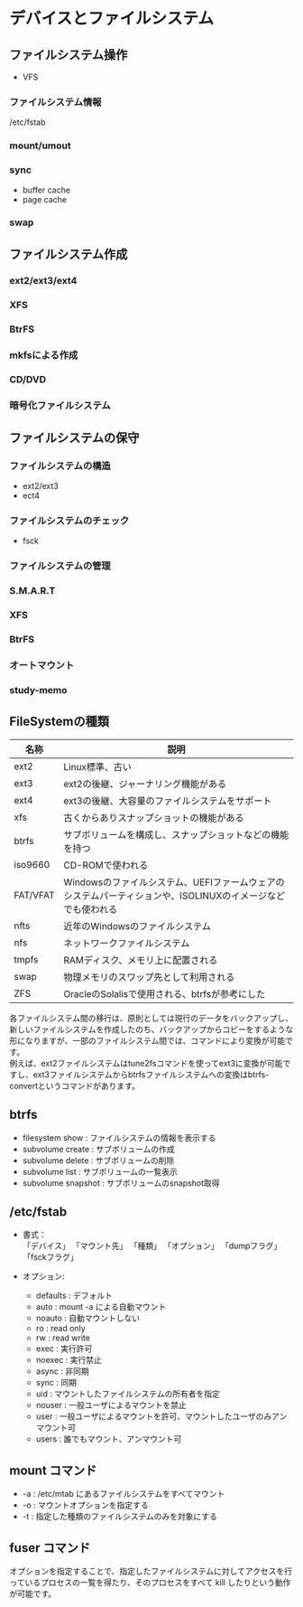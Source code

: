 # デバイスとファイルシステム

## ファイルシステム操作

* VFS

### ファイルシステム情報

/etc/fstab

### mount/umout

### sync

* buffer cache
* page cache

### swap

## ファイルシステム作成

### ext2/ext3/ext4

### XFS

### BtrFS

### mkfsによる作成

### CD/DVD

### 暗号化ファイルシステム

## ファイルシステムの保守

### ファイルシステムの構造

* ext2/ext3
* ect4

### ファイルシステムのチェック

* fsck

### ファイルシステムの管理

### S.M.A.R.T

### XFS

### BtrFS

### オートマウント



### study-memo

## FileSystemの種類

| 名称 | 説明 |
| - | - |
| ext2 | Linux標準、古い |
| ext3 | ext2の後継、ジャーナリング機能がある |
| ext4 | ext3の後継、大容量のファイルシステムをサポート |
| xfs | 古くからありスナップショットの機能がある |
| btrfs | サブボリュームを構成し、スナップショットなどの機能を持つ |
| iso9660 | CD-ROMで使われる |
| FAT/VFAT | Windowsのファイルシステム、UEFIファームウェアのシステムパーティションや、ISOLINUXのイメージなどでも使われる |
| nfts | 近年のWindowsのファイルシステム |
| nfs | ネットワークファイルシステム |
| tmpfs | RAMディスク、メモリ上に配置される |
| swap | 物理メモリのスワップ先として利用される |
| ZFS | OracleのSolalisで使用される、btrfsが参考にした |

各ファイルシステム間の移行は、原則としては現行のデータをバックアップし、新しいファイルシステムを作成したのち、バックアップからコピーをするような形になりますが、一部のファイルシステム間では、コマンドにより変換が可能です。  
例えば、ext2ファイルシステムはtune2fsコマンドを使ってext3に変換が可能ですし、ext3ファイルシステムからbtrfsファイルシステムへの変換はbtrfs-convertというコマンドがあります。
## btrfs

* filesystem show : ファイルシステムの情報を表示する
* subvolume create : サブボリュームの作成
* subvolume delete : サブボリュームの削除
* subvolume list : サブボリュームの一覧表示
* subvolume snapshot : サブボリュームのsnapshot取得

## /etc/fstab

* 書式：  
「デバイス」 「マウント先」 「種類」 「オプション」 「dumpフラグ」 「fsckフラグ」

* オプション:
  * defaults : デフォルト
  * auto : mount -a による自動マウント
  * noauto : 自動マウントしない
  * ro : read only
  * rw : read write 
  * exec : 実行許可
  * noexec : 実行禁止
  * async : 非同期
  * sync : 同期
  * uid : マウントしたファイルシステムの所有者を指定
  * nouser : 一般ユーザによるマウントを禁止
  * user : 一般ユーザによるマウントを許可、マウントしたユーザのみアンマウント可
  * users : 誰でもマウント、アンマウント可

## mount コマンド

* -a : /etc/mtab にあるファイルシステムをすべてマウント
* -o : マウントオプションを指定する
* -t : 指定した種類のファイルシステムのみを対象にする


## fuser コマンド

オプションを指定することで、指定したファイルシステムに対してアクセスを行っているプロセスの一覧を得たり、そのプロセスをすべて kill したりという動作が可能です。



